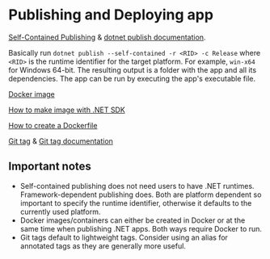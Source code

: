 # Publishing and Deploying app

[Self-Contained Publishing](https://learn.microsoft.com/en-us/dotnet/core/deploying/#publish-self-contained) & [dotnet publish documentation](https://learn.microsoft.com/en-us/dotnet/core/tools/dotnet-publish).

Basically run `dotnet publish --self-contained -r <RID> -c Release` where `<RID>` is the runtime identifier for the target platform. For example, `win-x64` for Windows 64-bit. The resulting output is a folder with the app and all its dependencies. The app can be run by executing the app's executable file.

[Docker image](https://learn.microsoft.com/en-us/dotnet/core/docker/introduction)

[How to make image with .NET SDK](https://learn.microsoft.com/en-us/dotnet/core/docker/publish-as-container?pivots=dotnet-8-0)

[How to create a Dockerfile](https://linuxize.com/post/how-to-build-docker-images-with-dockerfile/)

[Git tag](https://www.atlassian.com/git/tutorials/inspecting-a-repository/git-tag) & [Git tag documentation](https://git-scm.com/docs/git-tag)

## Important notes

- Self-contained publishing does not need users to have .NET runtimes. Framework-dependent publishing does. Both are platform dependent so important to specify the runtime identifier, otherwise it defaults to the currently used platform.
- Docker images/containers can either be created in Docker or at the same time when publishing .NET apps. Both ways require Docker to run.
- Git tags default to lightweight tags. Consider using an alias for annotated tags as they are generally more useful.

